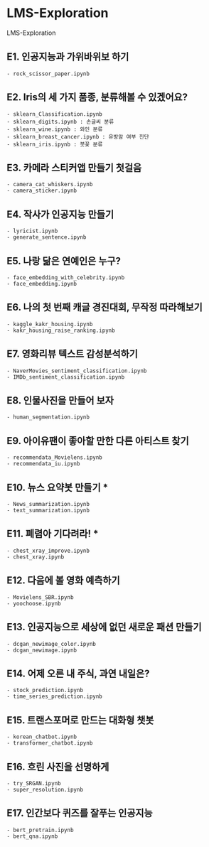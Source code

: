# LMS-Exploration
LMS-Exploration

## E1. 인공지능과 가위바위보 하기      
    - rock_scissor_paper.ipynb    
    
## E2. Iris의 세 가지 품종, 분류해볼 수 있겠어요?    
    - sklearn_Classification.ipynb    
    - sklearn_digits.ipynb : 손글씨 분류    
    - sklearn_wine.ipynb : 와인 분류    
    - sklearn_breast_cancer.ipynb : 유방암 여부 진단      
    - sklearn_iris.ipynb : 붓꽃 분류     
    
## E3. 카메라 스티커앱 만들기 첫걸음   
    - camera_cat_whiskers.ipynb    
    - camera_sticker.ipynb    
    
## E4. 작사가 인공지능 만들기
    - lyricist.ipynb      
    - generate_sentence.ipynb    
    
## E5. 나랑 닮은 연예인은 누구?    
    - face_embedding_with_celebrity.ipynb    
    - face_embedding.ipynb    

## E6. 나의 첫 번째 캐글 경진대회, 무작정 따라해보기
    - kaggle_kakr_housing.ipynb    
    - kakr_housing_raise_ranking.ipynb    
    
## E7. 영화리뷰 텍스트 감성분석하기
    - NaverMovies_sentiment_classification.ipynb    
    - IMDb_sentiment_classification.ipynb    
    
## E8. 인물사진을 만들어 보자
    - human_segmentation.ipynb   

## E9. 아이유팬이 좋아할 만한 다른 아티스트 찾기
    - recommendata_Movielens.ipynb    
    - recommendata_iu.ipynb    
    
## E10. 뉴스 요약봇 만들기 *
    - News_summarization.ipynb    
    - text_summarization.ipynb    
    
## E11. 폐렴아 기다려라! * 
    - chest_xray_improve.ipynb     
    - chest_xray.ipynb   
    
## E12. 다음에 볼 영화 예측하기
    - Movielens_SBR.ipynb    
    - yoochoose.ipynb    
    
## E13. 인공지능으로 세상에 없던 새로운 패션 만들기
    - dcgan_newimage_color.ipynb    
    - dcgan_newimage.ipynb     
    
## E14. 어제 오른 내 주식, 과연 내일은?
    - stock_prediction.ipynb    
    - time_series_prediction.ipynb    
    
## E15. 트랜스포머로 만드는 대화형 챗봇
    - korean_chatbot.ipynb    
    - transformer_chatbot.ipynb    
    
## E16. 흐린 사진을 선명하게     
    - try_SRGAN.ipynb    
    - super_resolution.ipynb     
    
## E17. 인간보다 퀴즈를 잘푸는 인공지능    
    - bert_pretrain.ipynb    
    - bert_qna.ipynb     
